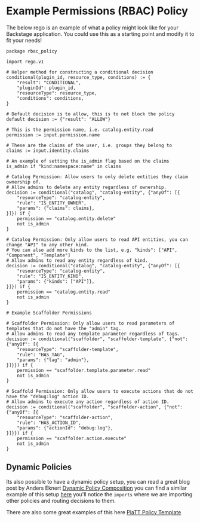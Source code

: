 # Example Permissions (RBAC) Policy

The below rego is an example of what a policy might look like for your Backstage application. You could use this as a starting point and modify it to fit your needs!

```rego
package rbac_policy

import rego.v1

# Helper method for constructing a conditional decision
conditional(plugin_id, resource_type, conditions) := {
	"result": "CONDITIONAL",
	"pluginId": plugin_id,
	"resourceType": resource_type,
	"conditions": conditions,
}

# Default decision is to allow, this is to not block the policy
default decision := {"result": "ALLOW"}

# This is the permission name, i.e. catalog.entity.read
permission := input.permission.name

# These are the claims of the user, i.e. groups they belong to
claims := input.identity.claims

# An example of setting the is_admin flag based on the claims
is_admin if "kind:namespace:name" in claims

# Catalog Permission: Allow users to only delete entities they claim ownership of.
# Allow admins to delete any entity regardless of ownership.
decision := conditional("catalog", "catalog-entity", {"anyOf": [{
	"resourceType": "catalog-entity",
	"rule": "IS_ENTITY_OWNER",
	"params": {"claims": claims},
}]}) if {
	permission == "catalog.entity.delete"
	not is_admin
}

# Catalog Permission: Only allow users to read API entities, you can change "API" to any other kind.
# You can also add more kinds to the list, e.g. "kinds": ["API", "Component", "Template"]
# Allow admins to read any entity regardless of kind.
decision := conditional("catalog", "catalog-entity", {"anyOf": [{
	"resourceType": "catalog-entity",
	"rule": "IS_ENTITY_KIND",
	"params": {"kinds": ["API"]},
}]}) if {
	permission == "catalog.entity.read"
	not is_admin
}

# Example Scaffolder Permissions

# Scaffolder Permission: Only allow users to read parameters of templates that do not have the "admin" tag.
# Allow admins to read any template parameter regardless of tags.
decision := conditional("scaffolder", "scaffolder-template", {"not": {"anyOf": [{
	"resourceType": "scaffolder-template",
	"rule": "HAS_TAG",
	"params": {"tag": "admin"},
}]}}) if {
	permission == "scaffolder.template.parameter.read"
	not is_admin
}

# Scaffold Permission: Only allow users to execute actions that do not have the "debug:log" action ID.
# Allow admins to execute any action regardless of action ID.
decision := conditional("scaffolder", "scaffolder-action", {"not": {"anyOf": [{
	"resourceType": "scaffolder-action",
	"rule": "HAS_ACTION_ID",
	"params": {"actionId": "debug:log"},
}]}}) if {
	permission == "scaffolder.action.execute"
	not is_admin
}
```

## Dynamic Policies

Its also possible to have a dynamic policy setup, you can read a great blog post by Anders Eknert [Dynamic Policy Composition](https://www.styra.com/blog/dynamic-policy-composition-for-opa/) you can find a similar example of this setup
[here](https://github.com/Parsifal-M/backstage-opa-plugins/blob/main/policies/rbac_policy.rego) you'll notice the `imports` where we are importing other policies and routing decisions to them.

There are also some great examples of this here [PlaTT Policy Template](https://github.com/ap-communications/platt-policy-template)
